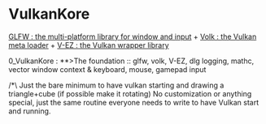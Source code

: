 # VulkanKore
 [GLFW : the multi-platform library for window and input](https://github.com/glfw/glfw) + [Volk : the Vulkan meta loader](https://github.com/zeux/volk/) + [V-EZ : the Vulkan wrapper library](https://github.com/GPUOpen-LibrariesAndSDKs/V-EZ)

0_VulkanKore : **>The foundation :: glfw, volk, V-EZ, dlg logging, mathc, vector
window context & keyboard, mouse, gamepad input

/*\ Just the bare minimum to have vulkan starting and drawing a triangle+cube (if possible make it rotating)
No customization or anything special, just the same routine everyone needs to write to have Vulkan start and running.
